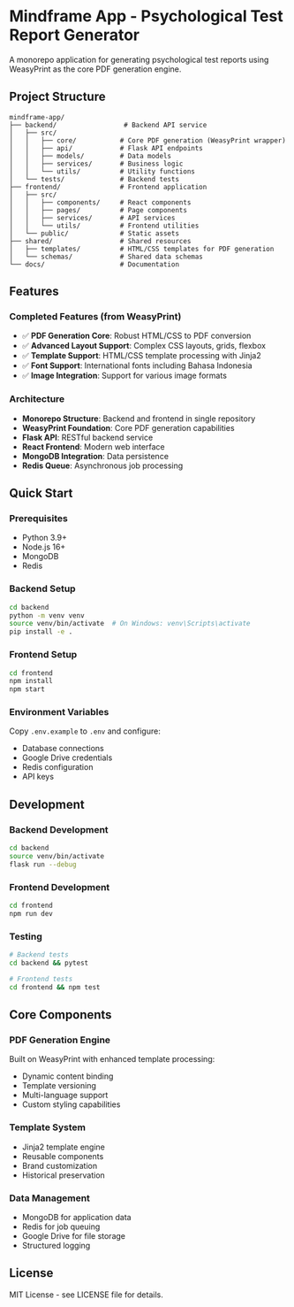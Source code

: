 # Mindframe App - Psychological Test Report Generator

A monorepo application for generating psychological test reports using WeasyPrint as the core PDF generation engine.

## Project Structure

```
mindframe-app/
├── backend/                 # Backend API service
│   ├── src/
│   │   ├── core/           # Core PDF generation (WeasyPrint wrapper)
│   │   ├── api/            # Flask API endpoints
│   │   ├── models/         # Data models
│   │   ├── services/       # Business logic
│   │   └── utils/          # Utility functions
│   └── tests/              # Backend tests
├── frontend/               # Frontend application
│   ├── src/
│   │   ├── components/     # React components
│   │   ├── pages/          # Page components
│   │   ├── services/       # API services
│   │   └── utils/          # Frontend utilities
│   └── public/             # Static assets
├── shared/                 # Shared resources
│   ├── templates/          # HTML/CSS templates for PDF generation
│   └── schemas/            # Shared data schemas
└── docs/                   # Documentation
```

## Features

### Completed Features (from WeasyPrint)
- ✅ **PDF Generation Core**: Robust HTML/CSS to PDF conversion
- ✅ **Advanced Layout Support**: Complex CSS layouts, grids, flexbox
- ✅ **Template Support**: HTML/CSS template processing with Jinja2
- ✅ **Font Support**: International fonts including Bahasa Indonesia
- ✅ **Image Integration**: Support for various image formats

### Architecture
- **Monorepo Structure**: Backend and frontend in single repository
- **WeasyPrint Foundation**: Core PDF generation capabilities
- **Flask API**: RESTful backend service
- **React Frontend**: Modern web interface
- **MongoDB Integration**: Data persistence
- **Redis Queue**: Asynchronous job processing

## Quick Start

### Prerequisites
- Python 3.9+
- Node.js 16+
- MongoDB
- Redis

### Backend Setup
```bash
cd backend
python -m venv venv
source venv/bin/activate  # On Windows: venv\Scripts\activate
pip install -e .
```

### Frontend Setup
```bash
cd frontend
npm install
npm start
```

### Environment Variables
Copy `.env.example` to `.env` and configure:
- Database connections
- Google Drive credentials
- Redis configuration
- API keys

## Development

### Backend Development
```bash
cd backend
source venv/bin/activate
flask run --debug
```

### Frontend Development
```bash
cd frontend
npm run dev
```

### Testing
```bash
# Backend tests
cd backend && pytest

# Frontend tests
cd frontend && npm test
```

## Core Components

### PDF Generation Engine
Built on WeasyPrint with enhanced template processing:
- Dynamic content binding
- Template versioning
- Multi-language support
- Custom styling capabilities

### Template System
- Jinja2 template engine
- Reusable components
- Brand customization
- Historical preservation

### Data Management
- MongoDB for application data
- Redis for job queuing
- Google Drive for file storage
- Structured logging

## License

MIT License - see LICENSE file for details.